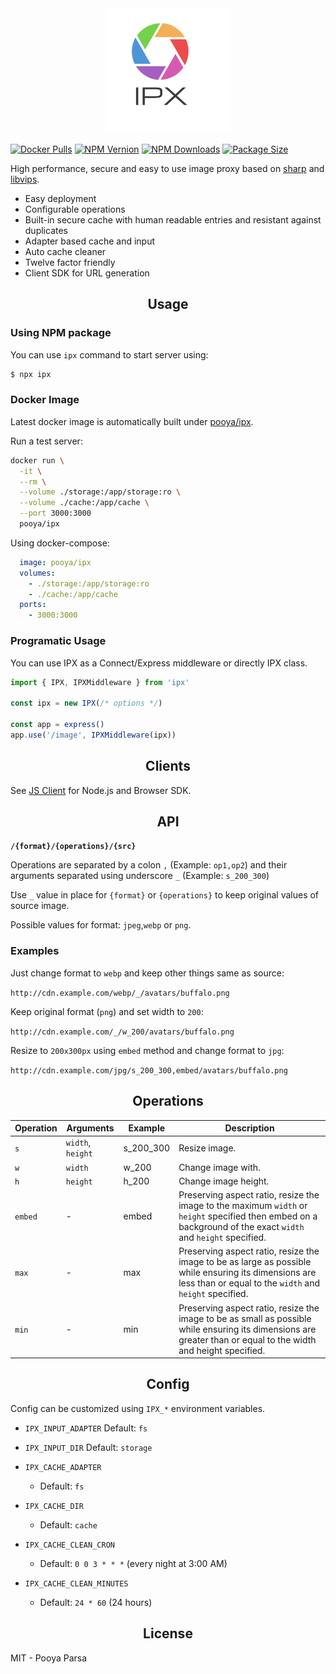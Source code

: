 <div align="center">
<img src="./logo.png" alt="IPX Logo" />
</div>

[![Docker Pulls](https://flat.badgen.net/docker/pulls/pooya/ipx)](https://hub.docker.com/r/pooya/ipx)
[![NPM Vernion](https://flat.badgen.net/npm/v/ipx/latest)](https://www.npmjs.com/package/ipx)
[![NPM Downloads](https://flat.badgen.net/npm/dt/ipx/latest)](https://www.npmjs.com/package/ipx)
[![Package Size](https://flat.badgen.net/packagephobia/install/ipx)](https://packagephobia.now.sh/result?p=ipx)

High performance, secure and easy to use image proxy based on [sharp](https://github.com/lovell/sharp) and [libvips](https://github.com/jcupitt/libvips).

- Easy deployment
- Configurable operations
- Built-in secure cache with human readable entries and resistant against duplicates
- Adapter based cache and input
- Auto cache cleaner
- Twelve factor friendly
- Client SDK for URL generation

<h2 align="center">Usage</h2>

### Using NPM package

You can use `ipx` command to start server using:

```bash
$ npx ipx
```

### Docker Image

Latest docker image is automatically built under [pooya/ipx](https://hub.docker.com/r/pooya/ipx).

Run a test server:

```bash
docker run \
  -it \
  --rm \
  --volume ./storage:/app/storage:ro \
  --volume ./cache:/app/cache \
  --port 3000:3000
  pooya/ipx
```

Using docker-compose:

```yml
  image: pooya/ipx
  volumes:
    - ./storage:/app/storage:ro
    - ./cache:/app/cache
  ports:
    - 3000:3000
```


### Programatic Usage

You can use IPX as a Connect/Express middleware or directly IPX class.

```js
import { IPX, IPXMiddleware } from 'ipx'

const ipx = new IPX(/* options */)

const app = express()
app.use('/image', IPXMiddleware(ipx))
```

<h2 align="center">Clients</h2>

See [JS Client](./packages/ipx-client/README.md) for Node.js and Browser SDK.

<h2 align="center">API</h2>

**`/{format}/{operations}/{src}`**

Operations are separated by a colon `,` (Example: `op1,op2`) and their arguments separated using underscore `_` (Example: `s_200_300`)

ََ‍‍Use `_` value in place for `{format}` or `{operations}` to keep original values of source image.

Possible values for format: `jpeg`,`webp` or `png`.

### Examples

Just change format to `webp` and keep other things same as source:

`http://cdn.example.com/webp/_/avatars/buffalo.png`

Keep original format (`png`) and set width to `200`:

`http://cdn.example.com/_/w_200/avatars/buffalo.png`

Resize to `200x300px` using `embed` method and change format to `jpg`:

`http://cdn.example.com/jpg/s_200_300,embed/avatars/buffalo.png`


<h2 align="center">Operations</h2>

Operation    |  Arguments            | Example     | Description
-------------|-----------------------|-------------|---------------------------------------------------------
`s`          | `width`, `height`     | s_200_300   | Resize image.
`w`          | `width`               | w_200       | Change image with.
`h`          | `height`              | h_200       | Change image height.
`embed`      | -                     | embed       | Preserving aspect ratio, resize the image to the maximum `width` or `height` specified then embed on a background of the exact `width` and `height` specified.
`max`        | -                     | max         | Preserving aspect ratio, resize the image to be as large as possible while ensuring its dimensions are less than or equal to the `width` and `height` specified.
`min`        | -                     | min         | Preserving aspect ratio, resize the image to be as small as possible while ensuring its dimensions are greater than or equal to the width and height specified.

<h2 align="center">Config</h2>

Config can be customized using `IPX_*` environment variables.

- `IPX_INPUT_ADAPTER`
  Default: `fs`

- `IPX_INPUT_DIR`
  Default: `storage`

- `IPX_CACHE_ADAPTER`
  - Default: `fs`

- `IPX_CACHE_DIR`
  - Default: `cache`

- `IPX_CACHE_CLEAN_CRON`
  - Default: `0 0 3 * * *` (every night at 3:00 AM)

- `IPX_CACHE_CLEAN_MINUTES`
  - Default: `24 * 60` (24 hours)

<h2 align="center">License</h2>

MIT - Pooya Parsa
